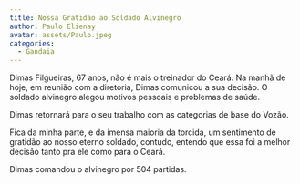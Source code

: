 ```yaml
---
title: Nossa Gratidão ao Soldado Alvinegro
author: Paulo Elienay
avatar: assets/Paulo.jpeg
categories:
  - Gandaia
---
```

Dimas Filgueiras, 67 anos, não é mais o treinador do Ceará. Na manhã de hoje, em reunião com a diretoria, Dimas comunicou a sua decisão. O soldado alvinegro alegou motivos pessoais e problemas de saúde. 

Dimas retornará para o seu trabalho com as categorias de base do Vozão.

Fica da minha parte, e da imensa maioria da torcida, um sentimento de gratidão ao nosso eterno soldado, contudo, entendo que essa foi a melhor decisão tanto pra ele como para o Ceará.

Dimas comandou o alvinegro por 504 partidas.

